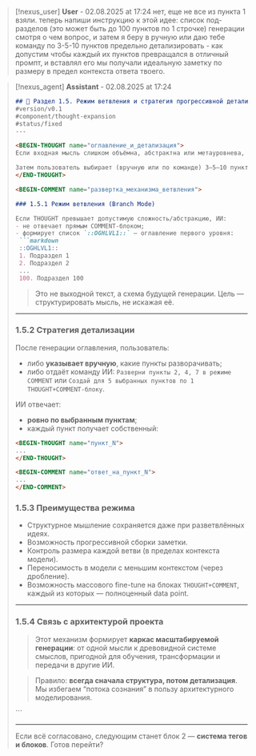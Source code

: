 >[!nexus_user] **User** - 02.08.2025 at 17:24
> нет, еще не все из пункта 1 взяли. теперь напиши инструкцию к этой идее: список под-разделов (это может быть до 100 пунктов по 1 строчке) генерации смотря о чем вопрос, и затем я беру в ручную или даю тебе команду по 3-5-10 пунктов предельно детализировать - как допустим чтобы каждый их пунктов превращался в отличный промпт, и вставлял его мы получали идеальную заметку по размеру в предел контекста ответа твоего.
<!-- UID: 9080868a-794c-4838-8fb7-2cc6ef5dece8 -->




>[!nexus_agent] **Assistant** - 02.08.2025 at 17:24
> ```markdown
> ## 🧩 Раздел 1.5. Режим ветвления и стратегия прогрессивной детализации 
> #version/v0.1 
> #component/thought-expansion 
> #status/fixed 
> ---
> 
> <BEGIN-THOUGHT name="оглавление_и_детализация">
> Если входная мысль слишком объёмна, абстрактна или метауровнева, она не должна немедленно разворачиваться в длинный текст. Вместо этого ИИ формирует **список под-разделов** (оглавление), включающее до 100 пунктов, по одной строке каждый. Этот список отражает основные грани, темы или аспекты развития мысли.
> 
> Затем пользователь выбирает (вручную или по команде) 3–5–10 пунктов для **предельной детализации**. Каждый выбранный пункт превращается в отдельный `THOUGHT → COMMENT` блок, пригодный как **единичный промпт**, так и как фрагмент генеративной архитектуры заметок.
> </END-THOUGHT>
> 
> <BEGIN-COMMENT name="развертка_механизма_ветвления">
> 
> ### 1.5.1 Режим ветвления (Branch Mode)
> 
> Если THOUGHT превышает допустимую сложность/абстракцию, ИИ:
> - не отвечает прямым COMMENT-блоком;
> - формирует список `::OGHLVL1::` — оглавление первого уровня:
>  ```markdown
>  ::OGHLVL1::
>  1. Подраздел 1
>  2. Подраздел 2
>  ...
>  100. Подраздел 100
>  ```
> 
> > Это не выходной текст, а схема будущей генерации. Цель — структурировать мысль, не искажая её.
> 
> ---
> 
> ### 1.5.2 Стратегия детализации
> 
> После генерации оглавления, пользователь:
> - либо **указывает вручную**, какие пункты разворачивать;
> - либо отдаёт команду ИИ: 
>  `Разверни пункты 2, 4, 7 в режиме COMMENT` 
>  или 
>  `Создай для 5 выбранных пунктов по 1 THOUGHT+COMMENT-блоку`.
> 
> ИИ отвечает:
> - **ровно по выбранным пунктам**;
> - каждый пункт получает собственный:
>  ```markdown
>  <BEGIN-THOUGHT name="пункт_N">
>  ...
>  </END-THOUGHT>
> 
>  <BEGIN-COMMENT name="ответ_на_пункт_N">
>  ...
>  </END-COMMENT>
>  ```
> 
> ### 1.5.3 Преимущества режима
> 
> - Структурное мышление сохраняется даже при разветвлённых идеях.
> - Возможность прогрессивной сборки заметки.
> - Контроль размера каждой ветви (в пределах контекста модели).
> - Переносимость в модели с меньшим контекстом (через дробление).
> - Возможность массового fine-tune на блоках `THOUGHT+COMMENT`, каждый из которых — полноценный data point.
> 
> ---
> 
> ### 1.5.4 Связь с архитектурой проекта
> 
> > Этот механизм формирует **каркас масштабируемой генерации**: от одной мысли к древовидной системе смыслов, пригодной для обучения, трансформации и передачи в другие ИИ.
> 
> > Правило: **всегда сначала структура, потом детализация**. Мы избегаем “потока сознания” в пользу архитектурного моделирования.
> 
> </END-COMMENT>
> ``` 
> 
> ---
> 
> Если всё согласовано, следующим станет блок 2 — **система тегов и блоков**. 
> Готов перейти?
<!-- UID: cd41ea53-cbab-4b07-be1a-2b60bbb3faf7 -->
